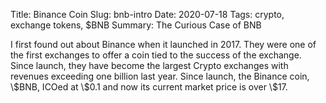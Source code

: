Title: Binance Coin
Slug: bnb-intro
Date: 2020-07-18
Tags: crypto, exchange tokens, $BNB
Summary: The Curious Case of BNB

<p>
I first found out about Binance when it launched in 2017. They were one of the first exchanges to offer a coin tied to the success of the exchange. Since launch, they have become the largest Crypto exchanges with revenues exceeding one billion last year. 
Since launch, the Binance coin, \$BNB, ICOed at \$0.1 and now its current market price is over \$17. 
</p>
